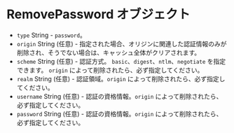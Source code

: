 # RemovePassword オブジェクト

* `type` String - `password`。
* `origin` String (任意) - 指定された場合、オリジンに関連した認証情報のみが削除され、そうでない場合は、キャッシュ全体がクリアされます。
* `scheme` String (任意) - 認証方式。 `basic`、`digest`、`ntlm`、`negotiate` を指定できます。 `origin` によって削除されたら、必ず指定してください。
* `realm` String (任意) - 認証領域。`origin` によって削除されたら、必ず指定してください。
* `username` String (任意) - 認証の資格情報。`origin` によって削除されたら、必ず指定してください。
* `password` String (任意) - 認証の資格情報。`origin` によって削除されたら、必ず指定してください。